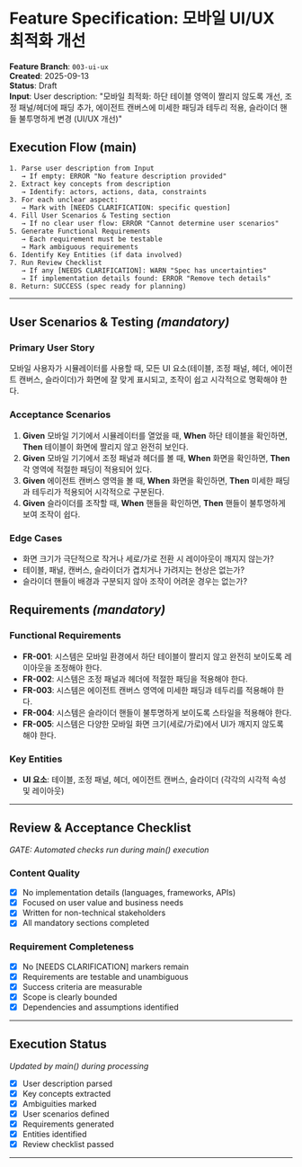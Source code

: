 # Feature Specification: 모바일 UI/UX 최적화 개선

**Feature Branch**: `003-ui-ux`  
**Created**: 2025-09-13  
**Status**: Draft  
**Input**: User description: "모바일 최적화: 하단 테이블 영역이 짤리지 않도록 개선, 조정 패널/헤더에 패딩 추가, 에이전트 캔버스에 미세한 패딩과 테두리 적용, 슬라이더 핸들 불투명하게 변경 (UI/UX 개선)"

## Execution Flow (main)
```
1. Parse user description from Input
   → If empty: ERROR "No feature description provided"
2. Extract key concepts from description
   → Identify: actors, actions, data, constraints
3. For each unclear aspect:
   → Mark with [NEEDS CLARIFICATION: specific question]
4. Fill User Scenarios & Testing section
   → If no clear user flow: ERROR "Cannot determine user scenarios"
5. Generate Functional Requirements
   → Each requirement must be testable
   → Mark ambiguous requirements
6. Identify Key Entities (if data involved)
7. Run Review Checklist
   → If any [NEEDS CLARIFICATION]: WARN "Spec has uncertainties"
   → If implementation details found: ERROR "Remove tech details"
8. Return: SUCCESS (spec ready for planning)
```

---

## User Scenarios & Testing *(mandatory)*

### Primary User Story
모바일 사용자가 시뮬레이터를 사용할 때, 모든 UI 요소(테이블, 조정 패널, 헤더, 에이전트 캔버스, 슬라이더)가 화면에 잘 맞게 표시되고, 조작이 쉽고 시각적으로 명확해야 한다.

### Acceptance Scenarios
1. **Given** 모바일 기기에서 시뮬레이터를 열었을 때, **When** 하단 테이블을 확인하면, **Then** 테이블이 화면에 짤리지 않고 완전히 보인다.
2. **Given** 모바일 기기에서 조정 패널과 헤더를 볼 때, **When** 화면을 확인하면, **Then** 각 영역에 적절한 패딩이 적용되어 있다.
3. **Given** 에이전트 캔버스 영역을 볼 때, **When** 화면을 확인하면, **Then** 미세한 패딩과 테두리가 적용되어 시각적으로 구분된다.
4. **Given** 슬라이더를 조작할 때, **When** 핸들을 확인하면, **Then** 핸들이 불투명하게 보여 조작이 쉽다.

### Edge Cases
- 화면 크기가 극단적으로 작거나 세로/가로 전환 시 레이아웃이 깨지지 않는가?
- 테이블, 패널, 캔버스, 슬라이더가 겹치거나 가려지는 현상은 없는가?
- 슬라이더 핸들이 배경과 구분되지 않아 조작이 어려운 경우는 없는가?

## Requirements *(mandatory)*

### Functional Requirements
- **FR-001**: 시스템은 모바일 환경에서 하단 테이블이 짤리지 않고 완전히 보이도록 레이아웃을 조정해야 한다.
- **FR-002**: 시스템은 조정 패널과 헤더에 적절한 패딩을 적용해야 한다.
- **FR-003**: 시스템은 에이전트 캔버스 영역에 미세한 패딩과 테두리를 적용해야 한다.
- **FR-004**: 시스템은 슬라이더 핸들이 불투명하게 보이도록 스타일을 적용해야 한다.
- **FR-005**: 시스템은 다양한 모바일 화면 크기(세로/가로)에서 UI가 깨지지 않도록 해야 한다.

### Key Entities
- **UI 요소**: 테이블, 조정 패널, 헤더, 에이전트 캔버스, 슬라이더 (각각의 시각적 속성 및 레이아웃)

---

## Review & Acceptance Checklist
*GATE: Automated checks run during main() execution*

### Content Quality
- [x] No implementation details (languages, frameworks, APIs)
- [x] Focused on user value and business needs
- [x] Written for non-technical stakeholders
- [x] All mandatory sections completed

### Requirement Completeness
- [x] No [NEEDS CLARIFICATION] markers remain
- [x] Requirements are testable and unambiguous  
- [x] Success criteria are measurable
- [x] Scope is clearly bounded
- [x] Dependencies and assumptions identified

---

## Execution Status
*Updated by main() during processing*

- [x] User description parsed
- [x] Key concepts extracted
- [x] Ambiguities marked
- [x] User scenarios defined
- [x] Requirements generated
- [x] Entities identified
- [x] Review checklist passed

---
